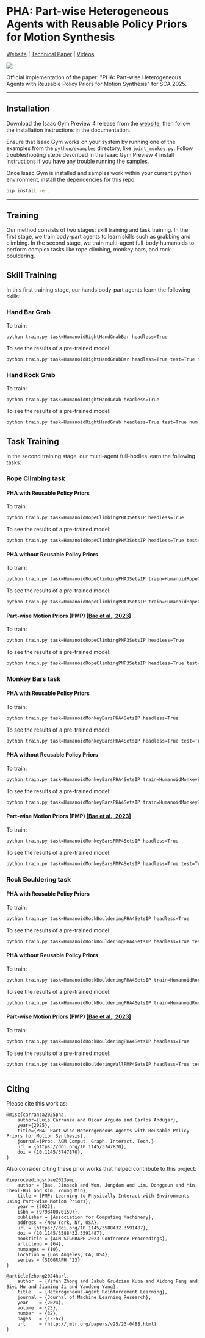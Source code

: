 # PHA: Part-wise Heterogeneous Agents with Reusable Policy Priors for Motion Synthesis
[Website](TODO) | [Technical Paper](TODO) | [Videos](TODO)

![](./images/teaser.png)

Official implementation of the paper: "PHA: Part-wise Heterogeneous Agents with Reusable Policy Priors for Motion Synthesis" for SCA 2025.

---

## Installation

Download the Isaac Gym Preview 4 release from the [website](https://developer.nvidia.com/isaac-gym), then follow the installation instructions in the documentation.

Ensure that Isaac Gym works on your system by running one of the examples from the `python/examples` directory, like `joint_monkey.py`. Follow troubleshooting steps described in the Isaac Gym Preview 4 install instructions if you have any trouble running the samples.

Once Isaac Gym is installed and samples work within your current python environment, install the dependencies for this repo:

```bash
pip install -e .
```

---

## Training
Our method consists of two stages: skill training and task training. In the first stage, we train body-part agents to learn skills such as grabbing and climbing. In the second stage, we train multi-agent full-body humanoids to perform complex tasks like rope climbing, monkey bars, and rock bouldering.

## Skill Training

In this first training stage, our hands body-part agents learn the following skills:

### Hand Bar Grab

To train:

```bash
python train.py task=HumanoidRightHandGrabBar headless=True
```

To see the results of a pre-trained model:

```bash
python train.py task=HumanoidRightHandGrabBar headless=True test=True num_envs=4 checkpoint=./pretrained_models/hand_bar_grab.pth
```

### Hand Rock Grab

To train:

```bash
python train.py task=HumanoidRightHandGrab headless=True
```

To see the results of a pre-trained model:

```bash
python train.py task=HumanoidRightHandGrab headless=True test=True num_envs=4 checkpoint=./pretrained_models/hand_rock_grab.pth
```

## Task Training

In the second training stage, our multi-agent full-bodies learn the following tasks:

### Rope Climbing task

#### PHA with Reusable Policy Priors

To train:

```bash
python train.py task=HumanoidRopeClimbingPHA3SetsIP headless=True
```

To see the results of a pre-trained model:

```bash
python train.py task=HumanoidRopeClimbingPHA3SetsIP headless=True test=True num_envs=4 checkpoint=./pretrained_models/rope_climbing_pha_with_policy_prior.pth
```

#### PHA without Reusable Policy Priors

To train:

```bash
python train.py task=HumanoidRopeClimbingPHA3SetsIP train=HumanoidRopeClimbingPHANoRPP3SetsIP headless=True
```

To see the results of a pre-trained model:

```bash
python train.py task=HumanoidRopeClimbingPHA3SetsIP train=HumanoidRopeClimbingPHANoRPP3SetsIP headless=True test=True num_envs=4 checkpoint=./pretrained_models/rope_climbing_pha.pth
```

#### Part-wise Motion Priors (PMP) [[Bae et al., 2023]](https://dl.acm.org/doi/10.1145/3588432.3591487)

To train:

```bash
python train.py task=HumanoidRopeClimbingPMP3SetsIP headless=True
```

To see the results of a pre-trained model:

```bash
python train.py task=HumanoidRopeClimbingPMP3SetsIP headless=True test=True num_envs=4 checkpoint=./pretrained_models/rope_climbing_pmp.pth
```

### Monkey Bars task

#### PHA with Reusable Policy Priors

To train:

```bash
python train.py task=HumanoidMonkeyBarsPHA4SetsIP headless=True
```

To see the results of a pre-trained model:

```bash
python train.py task=HumanoidMonkeyBarsPHA4SetsIP headless=True test=True num_envs=4 checkpoint=./pretrained_models/monkey_bars_pha_with_policy_prior.pth
```

#### PHA without Reusable Policy Priors

To train:

```bash
python train.py task=HumanoidMonkeyBarsPHA4SetsIP train=HumanoidMonkeyBarsPHANoRPP3SetsIP headless=True
```

To see the results of a pre-trained model:

```bash
python train.py task=HumanoidMonkeyBarsPHA4SetsIP train=HumanoidMonkeyBarsPHANoRPP3SetsIP headless=True test=True num_envs=4 checkpoint=./pretrained_models/monkey_bars_pha.pth
```

#### Part-wise Motion Priors (PMP) [[Bae et al., 2023]](https://dl.acm.org/doi/10.1145/3588432.3591487)

To train:

```bash
python train.py task=HumanoidMonkeyBarsPMP4SetsIP headless=True
```

To see the results of a pre-trained model:

```bash
python train.py task=HumanoidMonkeyBarsPMP4SetsIP headless=True test=True num_envs=4 checkpoint=./pretrained_models/monkey_bars_pmp.pth
```

### Rock Bouldering task

#### PHA with Reusable Policy Priors

To train:

```bash
python train.py task=HumanoidRockBoulderingPHA4SetsIP headless=True
```

To see the results of a pre-trained model:

```bash
python train.py task=HumanoidRockBoulderingPHA4SetsIP headless=True test=True num_envs=4 checkpoint=./pretrained_models/bouldering_wall_pha_with_policy_prior.pth
```

#### PHA without Reusable Policy Priors

To train:

```bash
python train.py task=HumanoidRockBoulderingPHA4SetsIP train=HumanoidRockBoulderingPHANoRPP3SetsIP headless=True
```

To see the results of a pre-trained model:

```bash
python train.py task=HumanoidRockBoulderingPHA4SetsIP train=HumanoidRockBoulderingPHANoRPP3SetsIP headless=True test=True num_envs=4 checkpoint=./pretrained_models/bouldering_wall_pha.pth
```

#### Part-wise Motion Priors (PMP) [[Bae et al., 2023]](https://dl.acm.org/doi/10.1145/3588432.3591487)

To train:

```bash
python train.py task=HumanoidRockBoulderingPHA4SetsIP headless=True
```

To see the results of a pre-trained model:

```bash
python train.py task=HumanoidBoulderingWallPMP4SetsIP headless=True test=True num_envs=4 checkpoint=./pretrained_models/bouldering_wall_pmp.pth
```

---

## Citing

Please cite this work as:
```
@misc{carranza2025pha,
    author={Luis Carranza and Oscar Argudo and Carlos Andujar},
    year={2025},
    title={PHA: Part-wise Heterogeneous Agents with Reusable Policy Priors for Motion Synthesis}, 
    journal={Proc. ACM Comput. Graph. Interact. Tech.}
    url = {https://doi.org/10.1145/3747870},
    doi = {10.1145/3747870},
}
```

Also consider citing these prior works that helped contribute to this project:
```
@inproceedings{bae2023pmp,
    author = {Bae, Jinseok and Won, Jungdam and Lim, Donggeun and Min, Cheol-Hui and Kim, Young Min},
    title = {PMP: Learning to Physically Interact with Environments using Part-wise Motion Priors},
    year = {2023},
    isbn = {9798400701597},
    publisher = {Association for Computing Machinery},
    address = {New York, NY, USA},
    url = {https://doi.org/10.1145/3588432.3591487},
    doi = {10.1145/3588432.3591487},
    booktitle = {ACM SIGGRAPH 2023 Conference Proceedings},
    articleno = {64},
    numpages = {10},
    location = {Los Angeles, CA, USA},
    series = {SIGGRAPH '23}
}

@article{zhong2024harl,
    author  = {Yifan Zhong and Jakub Grudzien Kuba and Xidong Feng and Siyi Hu and Jiaming Ji and Yaodong Yang},
    title   = {Heterogeneous-Agent Reinforcement Learning},
    journal = {Journal of Machine Learning Research},
    year    = {2024},
    volume  = {25},
    number  = {32},
    pages   = {1--67},
    url     = {http://jmlr.org/papers/v25/23-0488.html}
}
```